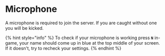 # Microphone

A microphone is required to join the server. If you are caught without one you will be kicked. 

{% hint style="info" %}
To check if your microphone is working press **`N`** in-game, your name should come up in blue at the top middle of your screen. If it doesn't, try to recheck your settings.
{% endhint %}

